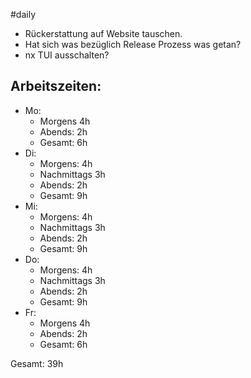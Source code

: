 #daily 

- Rückerstattung auf Website tauschen.
- Hat sich was bezüglich Release Prozess was getan?
- nx TUI ausschalten?

## Arbeitszeiten:
- Mo:
	- Morgens 4h
	- Abends: 2h
	- Gesamt: 6h
- Di:
	- Morgens: 4h
	- Nachmittags 3h
	- Abends: 2h
	- Gesamt: 9h
- Mi:
	- Morgens: 4h
	- Nachmittags 3h
	- Abends: 2h
	- Gesamt: 9h
- Do:
	- Morgens: 4h
	- Nachmittags 3h
	- Abends: 2h
	- Gesamt: 9h
- Fr:
	- Morgens 4h
	- Abends: 2h
	- Gesamt: 6h
	
Gesamt: 39h
